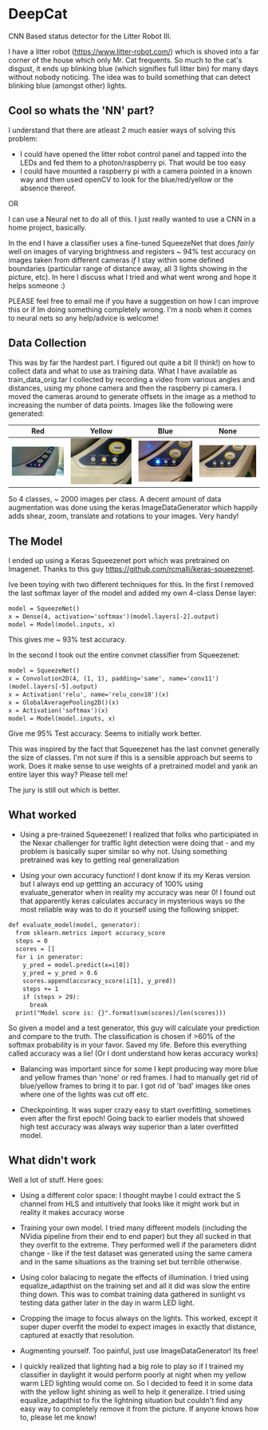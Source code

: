 # DeepCat
CNN Based status detector for the Litter Robot III. 

I have a litter robot (https://www.litter-robot.com/) which is shoved into a far corner of the house which only Mr. Cat frequents. So much to the cat's disgust, it ends up blinking blue (which signifies full litter bin) for many days without nobody noticing. The idea was to build something that can detect blinking blue (amongst other) lights. 

## Cool so whats the 'NN' part?
I understand that there are atleast 2 much easier ways of solving this problem:
- I could have opened the litter robot control panel and tapped into the LEDs and fed them to a photon/raspberry pi. That would be too easy
- I could have mounted a raspberry pi with a camera pointed in a known way and then used openCV to look for the blue/red/yellow or the absence thereof.

OR

I can use a Neural net to do all of this. I just really wanted to use a CNN in a home project, basically.

In the end I have a classifier uses a fine-tuned SqueezeNet that does _fairly_ well on images of varying brightness and registers ~ 94% test accuracy on images taken from different cameras *if* I stay within some defined boundaries (particular range of distance away, all 3 lights showing in the picture, etc). In here I discuss what I tried and what went wrong and hope it helps someone :)

PLEASE feel free to email me if you have a suggestion on how I can improve this or if Im doing something completely wrong. I'm a noob when it comes to neural nets so any help/advice is welcome!

## Data Collection
This was by far the hardest part. I figured out quite a bit (I think!) on how to collect data and what to use as training data. What I have available as train_data_orig.tar I collected by recording a video from various angles and distances, using my phone camera and then the raspberry pi camera. I moved the cameras around to generate offsets in the image as a method to increasing the number of data points. Images like the following were generated:

| Red | Yellow | Blue | None |
|---|---|---|---|
|![alt text](testImages/red.jpg "Red")|![alt text](testImages/yellow1.jpg "Yellow")|![alt text](testImages/blue1.jpg "Blue")|![alt text](testImages/none.jpg "None")|

So 4 classes, ~ 2000 images per class. A decent amount of data augmentation was done using the keras ImageDataGenerator which happily adds shear, zoom, translate and rotations to your images. Very handy!



## The Model
I ended up using a Keras Squeezenet port which was pretrained on Imagenet. Thanks to this guy https://github.com/rcmalli/keras-squeezenet. 

Ive been toying with two different techniques for this. In the first I removed the last softmax layer of the model and added my own 4-class Dense layer:
```
model = SqueezeNet()
x = Dense(4, activation='softmax')(model.layers[-2].output)
model = Model(model.inputs, x)
```
This gives me ~ 93% test accuracy.

In the second I took out the entire convnet classifier from Squeezenet:

```
model = SqueezeNet()
x = Convolution2D(4, (1, 1), padding='same', name='conv11')(model.layers[-5].output)
x = Activation('relu', name='relu_conv10')(x)
x = GlobalAveragePooling2D()(x)
x = Activation('softmax')(x)
model = Model(model.inputs, x)
```

Give me 95% Test accuracy. Seems to initially work better.

This was inspired by the fact that Squeezenet has the last convnet generally the size of classes. I'm not sure if this is a sensible approach but seems to work. Does it make sense to use weights of a pretrained model and yank an entire layer this way? Please tell me!

The jury is still out which is better. 

## What worked
- Using a pre-trained Squeezenet! I realized that folks who participiated in the Nexar challenger for traffic light detection were doing that - and my problem is basically super similar so why not. Using something pretrained was key to getting real generalization

- Using your own accuracy function! I dont know if its my Keras version but I always end up gettting an accuracy of 100% using evaluate_generator when in reality my accuracy was near 0! I found out that apparently keras calculates accuracy in mysterious ways so the most reliable way was to do it yourself using the following snippet:
```
def evaluate_model(model, generator):
  from sklearn.metrics import accuracy_score
  steps = 0
  scores = []
  for i in generator:
    y_pred = model.predict(x=i[0])
    y_pred = y_pred > 0.6
    scores.append(accuracy_score(i[1], y_pred))
    steps += 1
    if (steps > 29):
      break
  print("Model score is: {}".format(sum(scores)/len(scores)))
```

So given a model and a test generator, this guy will calculate your prediction and compare to the truth. The classification is chosen if >60% of the softmax probability is in your favor. Saved my life. Before this everything called accuracy was a lie! (Or I dont understand how keras accuracy works)

- Balancing was important since for some I kept producing way more blue and yellow frames than 'none' or red frames. I had to manually get rid of blue/yellow frames to bring it to par. I got rid of 'bad' images like ones where one of the lights was cut off etc.

- Checkpointing. It was super crazy easy to start overfitting, sometimes even after the first epoch! Going back to earlier models that showed high test accuracy was always way superior than a later overfitted model.

## What didn't work
Well a lot of stuff. Here goes:

- Using a different color space: I thought maybe I could extract the S channel from HLS and intuitively that looks like it might work but in reality it makes accuracy worse

- Training your own model. I tried many different models (including the NVidia pipeline from their end to end paper) but they all sucked in that they overfit to the extreme.  They performed well if the parameters didnt change - like if the test dataset was generated using the same camera and in the same situations as the training set but terrible otherwise.

- Using color balacing to negate the effects of illumination. I tried using equalize_adapthist on the training set and all it did was slow the entire thing down. This was to combat training data gathered in sunlight vs testing data gather later in the day in warm LED light.

- Cropping the image to focus always on the lights. This worked, except it super duper overfit the model to expect images in exactly that distance, captured at exactly that resolution.

- Augmenting yourself. Too painful, just use ImageDataGenerator! Its free!

- I quickly realized that lighting had a big role to play so if I trained my classifier in daylight it would perform poorly at night when my yellow warm LED lighting would come on. So I decided to feed it in some data with the yellow light shining as well to help it generalize. I tried using equalize_adapthist to fix the lightning situation but couldn't find any easy way to completely remove it from the picture. If anyone knows how to, please let me know!
